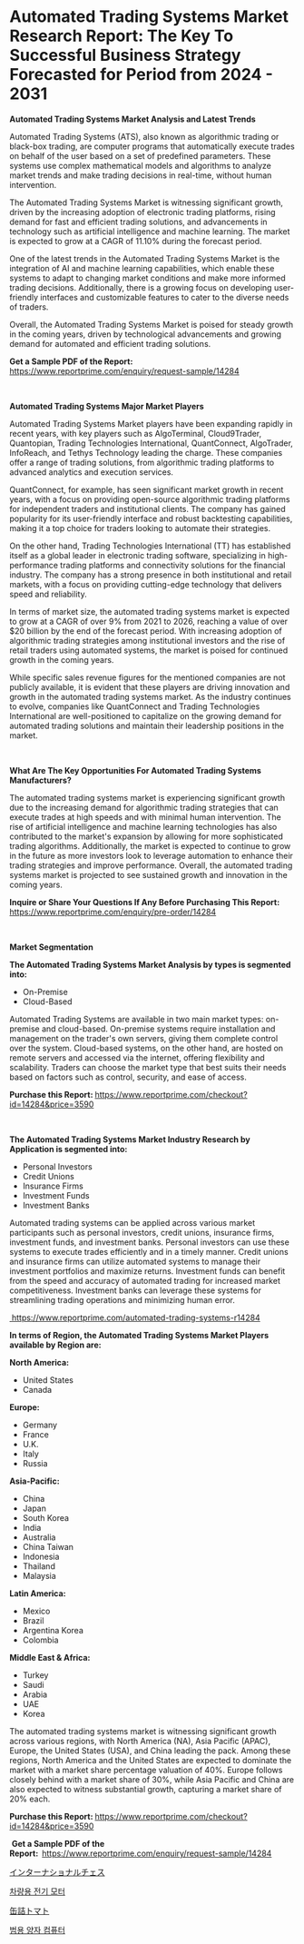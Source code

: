 <p><h1>Automated Trading Systems Market Research Report: The Key To Successful Business Strategy Forecasted for Period from 2024 - 2031</h1></p><p><strong>Automated Trading Systems Market Analysis and Latest Trends</strong></p>
<p><p>Automated Trading Systems (ATS), also known as algorithmic trading or black-box trading, are computer programs that automatically execute trades on behalf of the user based on a set of predefined parameters. These systems use complex mathematical models and algorithms to analyze market trends and make trading decisions in real-time, without human intervention.</p><p>The Automated Trading Systems Market is witnessing significant growth, driven by the increasing adoption of electronic trading platforms, rising demand for fast and efficient trading solutions, and advancements in technology such as artificial intelligence and machine learning. The market is expected to grow at a CAGR of 11.10% during the forecast period.</p><p>One of the latest trends in the Automated Trading Systems Market is the integration of AI and machine learning capabilities, which enable these systems to adapt to changing market conditions and make more informed trading decisions. Additionally, there is a growing focus on developing user-friendly interfaces and customizable features to cater to the diverse needs of traders.</p><p>Overall, the Automated Trading Systems Market is poised for steady growth in the coming years, driven by technological advancements and growing demand for automated and efficient trading solutions.</p></p>
<p><strong>Get a Sample PDF of the Report:&nbsp;</strong> <a href="https://www.reportprime.com/enquiry/request-sample/14284">https://www.reportprime.com/enquiry/request-sample/14284</a></p>
<p>&nbsp;</p>
<p><strong>Automated Trading Systems Major Market Players</strong></p>
<p><p>Automated Trading Systems Market players have been expanding rapidly in recent years, with key players such as AlgoTerminal, Cloud9Trader, Quantopian, Trading Technologies International, QuantConnect, AlgoTrader, InfoReach, and Tethys Technology leading the charge. These companies offer a range of trading solutions, from algorithmic trading platforms to advanced analytics and execution services.</p><p>QuantConnect, for example, has seen significant market growth in recent years, with a focus on providing open-source algorithmic trading platforms for independent traders and institutional clients. The company has gained popularity for its user-friendly interface and robust backtesting capabilities, making it a top choice for traders looking to automate their strategies.</p><p>On the other hand, Trading Technologies International (TT) has established itself as a global leader in electronic trading software, specializing in high-performance trading platforms and connectivity solutions for the financial industry. The company has a strong presence in both institutional and retail markets, with a focus on providing cutting-edge technology that delivers speed and reliability.</p><p>In terms of market size, the automated trading systems market is expected to grow at a CAGR of over 9% from 2021 to 2026, reaching a value of over $20 billion by the end of the forecast period. With increasing adoption of algorithmic trading strategies among institutional investors and the rise of retail traders using automated systems, the market is poised for continued growth in the coming years.</p><p>While specific sales revenue figures for the mentioned companies are not publicly available, it is evident that these players are driving innovation and growth in the automated trading systems market. As the industry continues to evolve, companies like QuantConnect and Trading Technologies International are well-positioned to capitalize on the growing demand for automated trading solutions and maintain their leadership positions in the market.</p></p>
<p>&nbsp;</p>
<p><strong>What Are The Key Opportunities For Automated Trading Systems Manufacturers?</strong></p>
<p><p>The automated trading systems market is experiencing significant growth due to the increasing demand for algorithmic trading strategies that can execute trades at high speeds and with minimal human intervention. The rise of artificial intelligence and machine learning technologies has also contributed to the market's expansion by allowing for more sophisticated trading algorithms. Additionally, the market is expected to continue to grow in the future as more investors look to leverage automation to enhance their trading strategies and improve performance. Overall, the automated trading systems market is projected to see sustained growth and innovation in the coming years.</p></p>
<p><strong>Inquire or Share Your Questions If Any Before Purchasing This Report:</strong> <a href="https://www.reportprime.com/enquiry/pre-order/14284">https://www.reportprime.com/enquiry/pre-order/14284</a></p>
<p>&nbsp;</p>
<p><strong>Market Segmentation</strong></p>
<p><strong>The Automated Trading Systems Market Analysis by types is segmented into:</strong></p>
<p><ul><li>On-Premise</li><li>Cloud-Based</li></ul></p>
<p><p>Automated Trading Systems are available in two main market types: on-premise and cloud-based. On-premise systems require installation and management on the trader's own servers, giving them complete control over the system. Cloud-based systems, on the other hand, are hosted on remote servers and accessed via the internet, offering flexibility and scalability. Traders can choose the market type that best suits their needs based on factors such as control, security, and ease of access.</p></p>
<p><strong>Purchase this Report:&nbsp;</strong><a href="https://www.reportprime.com/checkout?id=14284&price=3590">https://www.reportprime.com/checkout?id=14284&price=3590</a></p>
<p>&nbsp;</p>
<p><strong>The Automated Trading Systems Market Industry Research by Application is segmented into:</strong></p>
<p><ul><li>Personal Investors</li><li>Credit Unions</li><li>Insurance Firms</li><li>Investment Funds</li><li>Investment Banks</li></ul></p>
<p><p>Automated trading systems can be applied across various market participants such as personal investors, credit unions, insurance firms, investment funds, and investment banks. Personal investors can use these systems to execute trades efficiently and in a timely manner. Credit unions and insurance firms can utilize automated systems to manage their investment portfolios and maximize returns. Investment funds can benefit from the speed and accuracy of automated trading for increased market competitiveness. Investment banks can leverage these systems for streamlining trading operations and minimizing human error.</p></p>
<p><a href="https://www.reportprime.com/automated-trading-systems-r14284">&nbsp;https://www.reportprime.com/automated-trading-systems-r14284</a></p>
<p><strong>In terms of Region, the Automated Trading Systems Market Players available by Region are:</strong></p>
<p>
    <p> <strong> North America: </strong>
        <ul>
            <li>United States</li>
            <li>Canada</li>
        </ul>
        </p> 
    <p> <strong> Europe: </strong>
        <ul>
            <li>Germany</li>
            <li>France</li>
            <li>U.K.</li>
            <li>Italy</li>
            <li>Russia</li>
        </ul>
        </p> 
    <p> <strong> Asia-Pacific: </strong>
        <ul>
            <li>China</li>
            <li>Japan</li>
            <li>South Korea</li>
            <li>India</li>
            <li>Australia</li>
            <li>China Taiwan</li>
            <li>Indonesia</li>
            <li>Thailand</li>
            <li>Malaysia</li>
        </ul>
        </p> 
    <p> <strong> Latin America: </strong>
        <ul>
            <li>Mexico</li>
            <li>Brazil</li>
            <li>Argentina Korea</li>
            <li>Colombia</li>
        </ul>
        </p> 
    <p> <strong> Middle East & Africa: </strong>
        <ul>
            <li>Turkey</li>
            <li>Saudi</li>
            <li>Arabia</li>
            <li>UAE</li>
            <li>Korea</li>
        </ul>
    </p>
    </p>
<p><p>The automated trading systems market is witnessing significant growth across various regions, with North America (NA), Asia Pacific (APAC), Europe, the United States (USA), and China leading the pack. Among these regions, North America and the United States are expected to dominate the market with a market share percentage valuation of 40%. Europe follows closely behind with a market share of 30%, while Asia Pacific and China are also expected to witness substantial growth, capturing a market share of 20% each.</p></p>
<p><strong>Purchase this Report: </strong><a href="https://www.reportprime.com/checkout?id=14284&price=3590">https://www.reportprime.com/checkout?id=14284&price=3590</a></p>
<p>&nbsp;<strong>Get a Sample PDF of the Report:&nbsp;&nbsp;</strong><a href="https://www.reportprime.com/enquiry/request-sample/14284">https://www.reportprime.com/enquiry/request-sample/14284</a></p>
<p><strong></strong></p>
<p><p><a href="https://medium.com/@lauriank/%E5%9B%BD%E9%9A%9B%E3%83%81%E3%82%A7%E3%82%B9%E5%B8%82%E5%A0%B4-%E5%B8%82%E5%A0%B4%E6%88%90%E9%95%B7%E7%8E%87-%E5%B8%82%E5%A0%B4%E5%8B%95%E5%90%91-%E6%88%90%E9%95%B7%E6%88%A6%E7%95%A5%E3%81%AB%E9%96%A2%E3%81%99%E3%82%8B%E6%B4%9E%E5%AF%9F-785d049d185f">インターナショナルチェス</a></p><p><a href="https://medium.com/@hulk678678/%EC%A0%84%EA%B8%B0-%EB%AA%A8%ED%84%B0%EC%9A%A9-%EC%B0%A8%EB%9F%89-%EC%8B%9C%EC%9E%A5-%EC%A1%B0%EC%82%AC-%EB%B3%B4%EA%B3%A0%EC%84%9C-%EA%B7%B8-%EC%97%AD%EC%82%AC-%EB%B0%8F-2024%EB%85%84%EB%B6%80%ED%84%B0-2031%EB%85%84%EA%B9%8C%EC%A7%80%EC%9D%98-%EC%98%88%EC%B8%A1-c35ae598a3c2">차량용 전기 모터</a></p><p><a href="https://medium.com/@carolynsparkly/%E7%BC%B6%E8%A9%B0%E3%83%88%E3%83%9E%E3%83%88%E5%B8%82%E5%A0%B4%E3%81%AE%E8%A6%8F%E6%A8%A1-cagr-%E3%83%88%E3%83%AC%E3%83%B3%E3%83%89-2024-2030-50e5d1d572ea">缶詰トマト</a></p><p><a href="https://medium.com/@bennyuigleyjks/%EC%9D%BC%EB%B0%98-%EC%96%91%EC%9E%90-%EC%BB%B4%ED%93%A8%ED%84%B0-%EC%8B%9C%EC%9E%A5-%EC%9C%A0%ED%98%95-%EC%9D%91%EC%9A%A9-%EB%B0%8F-%EC%A7%80%EB%A6%AC%EC%97%90-%EB%8C%80%ED%95%9C-%ED%8F%AC%EA%B4%84%EC%A0%81-%ED%8F%89%EA%B0%80-00ef4a402256">범용 양자 컴퓨터</a></p></p>